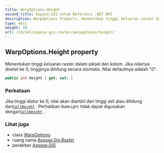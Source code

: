 ```yaml
---
title: WarpOptions.Height
second_title: Aspose.GIS untuk Referensi .NET API
description: WarpOptions Properti. Menentukan tinggi keluaran raster dalam piksel dan kolom. Jika nilainya disetel ke 0 tingginya dihitung secara otomatis. Nilai defaultnya adalah 0.
type: docs
weight: 50
url: /id/net/aspose.gis.raster/warpoptions/height/
---
```

## WarpOptions.Height property

Menentukan tinggi keluaran raster dalam piksel dan kolom. Jika nilainya disetel ke 0, tingginya dihitung secara otomatis. Nilai defaultnya adalah "0".

```csharp
public int Height { get; set; }
```

### Perkataan

Jika tinggi diatur ke 0, nilai akan diambil dari tinggi asli atau dihitung dari[`CellHeight`](../cellheight/) . Perhatikan itu`Height` tidak dapat digunakan dengan[`CellHeight`](../cellheight/) .

### Lihat juga

* class [WarpOptions](../)
* ruang nama [Aspose.Gis.Raster](../../warpoptions/)
* perakitan [Aspose.GIS](../../../)


